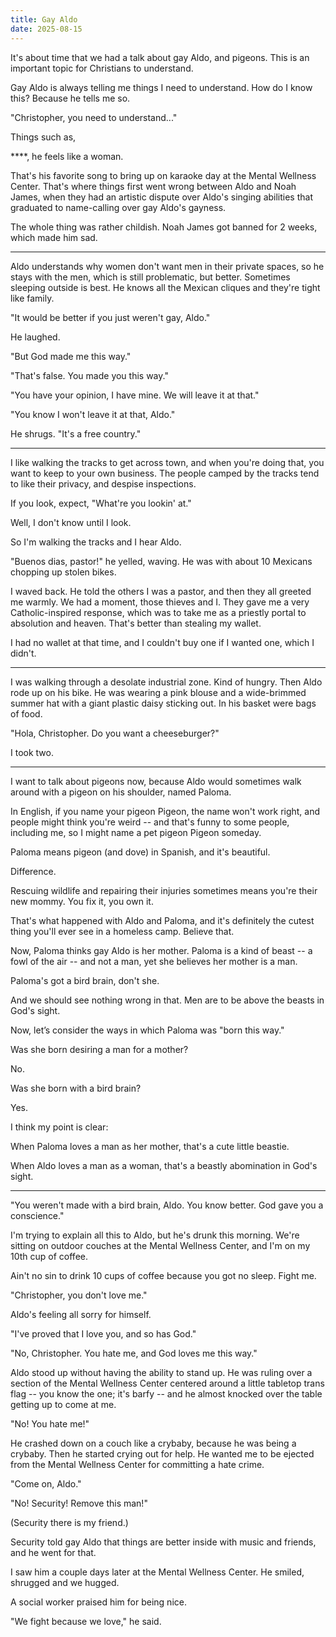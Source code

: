 ```yaml
---
title: Gay Aldo
date: 2025-08-15
---
```


It's about time that we had a talk about gay Aldo, and pigeons. This is an important topic for Christians to understand.

Gay Aldo is always telling me things I need to understand. How do I know this? Because he tells me so.

"Christopher, you need to understand..."

Things such as,

\****, he feels like a woman.

That's his favorite song to bring up on karaoke day at the Mental Wellness Center. That's where things first went wrong between Aldo and Noah James, when they had an artistic dispute over Aldo's singing abilities that graduated to name-calling over gay Aldo's gayness.

The whole thing was rather childish. Noah James got banned for 2 weeks, which made him sad.

---

Aldo understands why women don't want men in their private spaces, so he stays with the men, which is still problematic, but better. Sometimes sleeping outside is best. He knows all the Mexican cliques and they're tight like family.

"It would be better if you just weren't gay, Aldo."

He laughed.

"But God made me this way."

"That's false. You made you this way."

"You have your opinion, I have mine. We will leave it at that."

"You know I won't leave it at that, Aldo."

He shrugs. "It's a free country."

---

I like walking the tracks to get across town, and when you're doing that, you want to keep to your own business. The people camped by the tracks tend to like their privacy, and despise inspections.

If you look, expect, "What're you lookin' at."

Well, I don't know until I look.

So I'm walking the tracks and I hear Aldo.

"Buenos dias, pastor!" he yelled, waving. He was with about 10 Mexicans chopping up stolen bikes.

I waved back. He told the others I was a pastor, and then they all greeted me warmly. We had a moment, those thieves and I. They gave me a very Catholic-inspired response, which was to take me as a priestly portal to absolution and heaven. That's better than stealing my wallet.

I had no wallet at that time, and I couldn't buy one if I wanted one, which I didn't.

---

I was walking through a desolate industrial zone. Kind of hungry. Then Aldo rode up on his bike. He was wearing a pink blouse and a wide-brimmed summer hat with a giant plastic daisy sticking out. In his basket were bags of food.

"Hola, Christopher. Do you want a cheeseburger?"

I took two.

---

I want to talk about pigeons now, because Aldo would sometimes walk around with a pigeon on his shoulder, named Paloma.

In English, if you name your pigeon Pigeon, the name won't work right, and people might think you're weird -- and that's funny to some people, including me, so I might name a pet pigeon Pigeon someday.

Paloma means pigeon (and dove) in Spanish, and it's beautiful.

Difference.

Rescuing wildlife and repairing their injuries sometimes means you're their new mommy. You fix it, you own it.

That's what happened with Aldo and Paloma, and it's definitely the cutest thing you'll ever see in a homeless camp. Believe that.

Now, Paloma thinks gay Aldo is her mother. Paloma is a kind of beast -- a fowl of the air -- and not a man, yet she believes her mother is a man.

Paloma's got a bird brain, don't she.

And we should see nothing wrong in that. Men are to be above the beasts in God's sight.

Now, let’s consider the ways in which Paloma was "born this way."

Was she born desiring a man for a mother?

No.

Was she born with a bird brain?

Yes.

I think my point is clear:

When Paloma loves a man as her mother, that's a cute little beastie.

When Aldo loves a man as a woman, that's a beastly abomination in God's sight.

---

"You weren't made with a bird brain, Aldo. You know better. God gave you a conscience."

I'm trying to explain all this to Aldo, but he's drunk this morning. We're sitting on outdoor couches at the Mental Wellness Center, and I'm on my 10th cup of coffee.

Ain't no sin to drink 10 cups of coffee because you got no sleep. Fight me.

"Christopher, you don't love me."

Aldo's feeling all sorry for himself.

"I've proved that I love you, and so has God."

"No, Christopher. You hate me, and God loves me this way."

Aldo stood up without having the ability to stand up. He was ruling over a section of the Mental Wellness Center centered around a little tabletop trans flag -- you know the one; it's barfy -- and he almost knocked over the table getting up to come at me.

"No! You hate me!"

He crashed down on a couch like a crybaby, because he was being a crybaby. Then he started crying out for help. He wanted me to be ejected from the Mental Wellness Center for committing a hate crime.

"Come on, Aldo."

"No! Security! Remove this man!"

(Security there is my friend.)

Security told gay Aldo that things are better inside with music and friends, and he went for that.

I saw him a couple days later at the Mental Wellness Center. He smiled, shrugged and we hugged.

A social worker praised him for being nice.

"We fight because we love," he said.